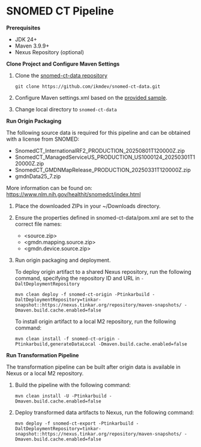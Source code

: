 # SNOMED CT Pipeline

**Prerequisites**

* JDK 24+
* Maven 3.9.9+
* Nexus Repository (optional)

**Clone Project and Configure Maven Settings**

1. Clone the [snomed-ct-data repository](https://github.com/ikmdev/snomed-ct-data)
   
   ```
   git clone https://github.com/ikmdev/snomed-ct-data.git
   ```

2. Configure Maven settings.xml based on the [provided sample](https://ikmdev.atlassian.net/wiki/spaces/IKDT/pages/1036648449/Centralized+Documentation+for+Maven+Settings+File+Configuration).

3. Change local directory to `snomed-ct-data`

**Run Origin Packaging**

The following source data is required for this pipeline and can be obtained with a license from SNOMED:

* SnomedCT_InternationalRF2_PRODUCTION_20250801T120000Z.zip
* SnomedCT_ManagedServiceUS_PRODUCTION_US1000124_20250301T120000Z.zip
* SnomedCT_GMDNMapRelease_PRODUCTION_20250331T120000Z.zip
* gmdnData25_7.zip

More information can be found on: https://www.nlm.nih.gov/healthit/snomedct/index.html

1. Place the downloaded ZIPs in your ~/Downloads directory.

2. Ensure the properties defined in snomed-ct-data/pom.xml are set to the correct file names: 
   - <source.zip>
   - <gmdn.mapping.source.zip>
   - <gmdn.device.source.zip>

3. Run origin packaging and deployment.

   To deploy origin artifact to a shared Nexus repository, run the following command, specifying the repository ID and URL in `-DaltDeploymentRepository`
   ```
   mvn clean deploy -f snomed-ct-origin -Ptinkarbuild -DaltDeploymentRepository=tinkar-snapshot::https://nexus.tinkar.org/repository/maven-snapshots/ -Dmaven.build.cache.enabled=false
   ```

   To install origin artifact to a local M2 repository, run the following command:
   ```
   mvn clean install -f snomed-ct-origin -Ptinkarbuild,generateDataLocal -Dmaven.build.cache.enabled=false
   ```

**Run Transformation Pipeline**

The transformation pipeline can be built after origin data is available in Nexus or a local M2 repository.

1. Build the pipeline with the following command:
   ```
   mvn clean install -U -Ptinkarbuild -Dmaven.build.cache.enabled=false
   ```
   
2. Deploy transformed data artifacts to Nexus, run the following command:
   ```
   mvn deploy -f snomed-ct-export -Ptinkarbuild -DaltDeploymentRepository=tinkar-snapshot::https://nexus.tinkar.org/repository/maven-snapshots/ -Dmaven.build.cache.enabled=false
   ```
   
